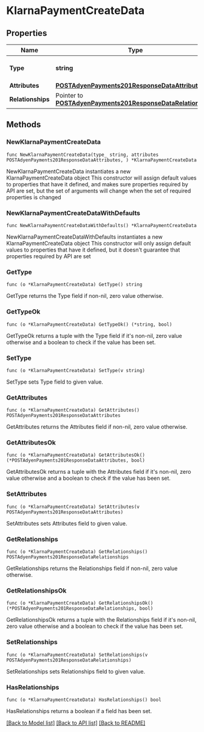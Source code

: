 # KlarnaPaymentCreateData

## Properties

Name | Type | Description | Notes
------------ | ------------- | ------------- | -------------
**Type** | **string** | The resource&#39;s type | [default to "klarna_payments"]
**Attributes** | [**POSTAdyenPayments201ResponseDataAttributes**](POSTAdyenPayments201ResponseDataAttributes.md) |  | 
**Relationships** | Pointer to [**POSTAdyenPayments201ResponseDataRelationships**](POSTAdyenPayments201ResponseDataRelationships.md) |  | [optional] 

## Methods

### NewKlarnaPaymentCreateData

`func NewKlarnaPaymentCreateData(type_ string, attributes POSTAdyenPayments201ResponseDataAttributes, ) *KlarnaPaymentCreateData`

NewKlarnaPaymentCreateData instantiates a new KlarnaPaymentCreateData object
This constructor will assign default values to properties that have it defined,
and makes sure properties required by API are set, but the set of arguments
will change when the set of required properties is changed

### NewKlarnaPaymentCreateDataWithDefaults

`func NewKlarnaPaymentCreateDataWithDefaults() *KlarnaPaymentCreateData`

NewKlarnaPaymentCreateDataWithDefaults instantiates a new KlarnaPaymentCreateData object
This constructor will only assign default values to properties that have it defined,
but it doesn't guarantee that properties required by API are set

### GetType

`func (o *KlarnaPaymentCreateData) GetType() string`

GetType returns the Type field if non-nil, zero value otherwise.

### GetTypeOk

`func (o *KlarnaPaymentCreateData) GetTypeOk() (*string, bool)`

GetTypeOk returns a tuple with the Type field if it's non-nil, zero value otherwise
and a boolean to check if the value has been set.

### SetType

`func (o *KlarnaPaymentCreateData) SetType(v string)`

SetType sets Type field to given value.


### GetAttributes

`func (o *KlarnaPaymentCreateData) GetAttributes() POSTAdyenPayments201ResponseDataAttributes`

GetAttributes returns the Attributes field if non-nil, zero value otherwise.

### GetAttributesOk

`func (o *KlarnaPaymentCreateData) GetAttributesOk() (*POSTAdyenPayments201ResponseDataAttributes, bool)`

GetAttributesOk returns a tuple with the Attributes field if it's non-nil, zero value otherwise
and a boolean to check if the value has been set.

### SetAttributes

`func (o *KlarnaPaymentCreateData) SetAttributes(v POSTAdyenPayments201ResponseDataAttributes)`

SetAttributes sets Attributes field to given value.


### GetRelationships

`func (o *KlarnaPaymentCreateData) GetRelationships() POSTAdyenPayments201ResponseDataRelationships`

GetRelationships returns the Relationships field if non-nil, zero value otherwise.

### GetRelationshipsOk

`func (o *KlarnaPaymentCreateData) GetRelationshipsOk() (*POSTAdyenPayments201ResponseDataRelationships, bool)`

GetRelationshipsOk returns a tuple with the Relationships field if it's non-nil, zero value otherwise
and a boolean to check if the value has been set.

### SetRelationships

`func (o *KlarnaPaymentCreateData) SetRelationships(v POSTAdyenPayments201ResponseDataRelationships)`

SetRelationships sets Relationships field to given value.

### HasRelationships

`func (o *KlarnaPaymentCreateData) HasRelationships() bool`

HasRelationships returns a boolean if a field has been set.


[[Back to Model list]](../README.md#documentation-for-models) [[Back to API list]](../README.md#documentation-for-api-endpoints) [[Back to README]](../README.md)


